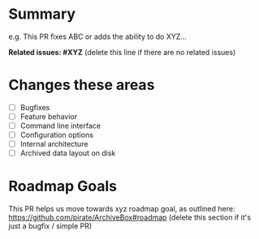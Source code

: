 # Summary

e.g. This PR fixes ABC or adds the ability to do XYZ...

**Related issues: #XYZ** (delete this line if there are no related issues)

# Changes these areas

- [ ] Bugfixes
- [ ] Feature behavior
- [ ] Command line interface
- [ ] Configuration options
- [ ] Internal architecture
- [ ] Archived data layout on disk

# Roadmap Goals

This PR helps us move towards xyz roadmap goal, as outlined here: https://github.com/pirate/ArchiveBox#roadmap
(delete this section if it's just a bugfix / simple PR)
